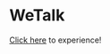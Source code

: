 # WeTalk


[Click here](https://github.com/asche910/WeTalk/blob/master/app/debug/WeTalk.apk?raw=true) to experience!
